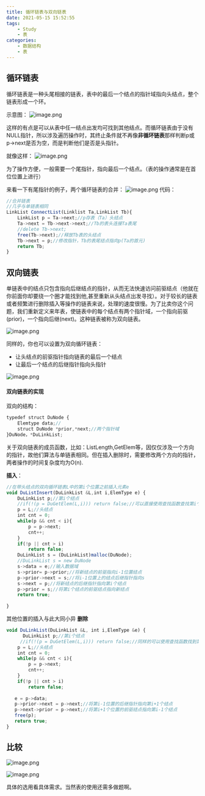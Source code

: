 ```yaml
---
title: 循环链表与双向链表
date: 2021-05-15 15:52:55
tags: 
    - Study
    - 表
categories: 
    - 数据结构
    - 表
---
```

## 循环链表
循环链表是一种头尾相接的链表，表中的最后一个结点的指针域指向头结点，整个链表形成一个环。

示意图：
![image.png](https://p1-juejin.byteimg.com/tos-cn-i-k3u1fbpfcp/78a516072daa457f97c21306b0c59dc1~tplv-k3u1fbpfcp-watermark.image)

这样的有点是可以从表中任一结点出发均可找到其他结点。而循环链表由于没有NULL指针，所以涉及遍历操作时，其终止条件就不再像**非循环链表**那样判断p或p->next是否为空，而是判断他们是否是头指针。

就像这样：
![image.png](https://p3-juejin.byteimg.com/tos-cn-i-k3u1fbpfcp/0b2bbd8e2f5b439fa308c6a9320cf827~tplv-k3u1fbpfcp-watermark.image)

为了操作方便，一般需要一个尾指针，指向最后一个结点。（表的操作通常是在首位位置上进行） 

来看一下有尾指针的例子，两个循环链表的合并：
![image.png](https://p1-juejin.byteimg.com/tos-cn-i-k3u1fbpfcp/330120042fc64ae4a733d626508fd5b7~tplv-k3u1fbpfcp-watermark.image)
代码：

```js
//合并链表
//几乎与单链表相同
LinkList ConnectList(Linklist Ta,LinkList Tb){
    LinkList p = Ta->next;//p存表（Ta）头结点
    Ta->next = Tb->next->next;//Tb的表头连接Ta表尾
    //delete Tb->next;
    free(Tb->next);//释放Tb表的头结点
    Tb->next = p;//修改指针，Tb的表尾结点指向p(Ta的首元)
    return Tb;
}
```
## 双向链表
单链表中的结点只包含指向后继结点的指针，从而无法快速访问前驱结点（他就在你前面你却要绕一个圈才能找到他,甚至重新从头结点出发寻找）。对于较长的链表或者频繁进行删除插入等操作的链表来说，处理的速度很慢。为了比卖你这个问题，我们重新定义来年表，使链表中的每个结点有两个指针域，一个指向前驱(prior)，一个指向后继(next)。这种链表被称为双向链表。

![image.png](https://p1-juejin.byteimg.com/tos-cn-i-k3u1fbpfcp/c805b7bef8fb4945abd28685e2f406d6~tplv-k3u1fbpfcp-watermark.image)

同样的，你也可以设置为双向循环链表：
- 让头结点的前驱指针指向链表的最后一个结点
- 让最后一个结点的后继指针指向头指针

![image.png](https://p3-juejin.byteimg.com/tos-cn-i-k3u1fbpfcp/337c061c157747a3b9f5373735f4d4fb~tplv-k3u1fbpfcp-watermark.image)
#### 双向链表的实现
双向的结构：
```js
typedef struct DuNode {
    Elemtype data;//
    struct DuNode *prior,*next;//两个指针域
}DuNode，*DuLinkList;
```
关于双向链表的成员函数，比如：ListLength,GetElem等，因仅仅涉及一个方向的指针，故他们算法与单链表相同。但在插入删除时，需要修改两个方向的指针，两者操作的时间复杂度均为O(n).

**插入**：
```js
//在带头结点的双向循环链表L中的第i个位置之前插入元素e
void DuListInsert(DuLinkList &L,int i,ElemType e) {
    DuLinkList p;//第i个结点
    //if(!(p = DuGetElem(L,i))) return false;//可以直接使用查找函数查找第i个元素的位置，也可以这样
    p = L;//头结点
    int cnt = 0;
    while(p && cnt < i){
        p = p->next;
        cnt++;
    }
    if(!p || cnt > i)
        return false;
    DuLinkList s = (DuLinkList)malloc(DuNode);
    //DuLinkList s = new DuNode
    s->data = e;//输入数据域
    s->prior= p->prior;//将新结点的前驱指向i-1位置结点
    p->prior->next = s;//将i-1位置上的结点后继指针指向s
    s->next = p;//将新结点的后继指针指向第i个结点
    p->prior = s;//将第i个结点的前驱结点指向新结点
    return true;
    
}
```
其他位置的插入与此大同小异
**删除**

```js
void DuLinkList(DuLinkList &L, int i,ElemType &e) {
      DuLinkList p;//第i个结点
     //if(!(p = DuGetElem(L,i))) return false;//同样的可以使用查找函数找到第i个位置
    p = L;//头结点
    int cnt = 0;
    while(p && cnt < i){
        p = p->next;
        cnt++;
    }
    if(!p || cnt > i)
        return false;
    
   e = p->data;
   p->prior->next = p->next;//将第i-1位置的后继指针指向第i+1个结点
   p->next->prior = p->next;//将第i+1个位置的前驱结点指向第i-1个结点
   free(p);
   return true;
}
```
## 比较

![image.png](https://p9-juejin.byteimg.com/tos-cn-i-k3u1fbpfcp/59be1702bca54767869ee3e4173cc1df~tplv-k3u1fbpfcp-watermark.image)

![image.png](https://p9-juejin.byteimg.com/tos-cn-i-k3u1fbpfcp/61e8a361263a43a0894e25099748ee8a~tplv-k3u1fbpfcp-watermark.image)


具体的选用看具体需求。当然表的使用还需多做题啊。